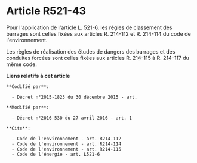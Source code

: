 # Article R521-43

Pour l'application de l'article L. 521-6, les règles de classement des barrages sont celles fixées aux articles R. 214-112 et
R. 214-114 du code de l'environnement. 

Les règles de réalisation des études de dangers des barrages et des conduites forcées sont celles fixées aux articles R.
214-115 à R. 214-117 du même code.

**Liens relatifs à cet article**

	**Codifié par**:

	  - Décret n°2015-1823 du 30 décembre 2015 - art.

	**Modifié par**:

	  - Décret n°2016-530 du 27 avril 2016 - art. 1

	**Cite**:

	  - Code de l'environnement - art. R214-112
	  - Code de l'environnement - art. R214-114
	  - Code de l'environnement - art. R214-115
	  - Code de l'énergie - art. L521-6
